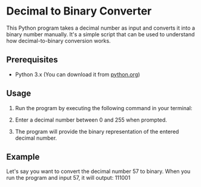 # Decimal to Binary Converter

This Python program takes a decimal number as input and converts it into a binary number manually. It's a simple script that can be used to understand how decimal-to-binary conversion works.

## Prerequisites

- Python 3.x (You can download it from [python.org](https://www.python.org/downloads/))

## Usage

1. Run the program by executing the following command in your terminal:

2. Enter a decimal number between 0 and 255 when prompted.

3. The program will provide the binary representation of the entered decimal number.

## Example

Let's say you want to convert the decimal number 57 to binary. When you run the program and input 57, it will output: 111001

